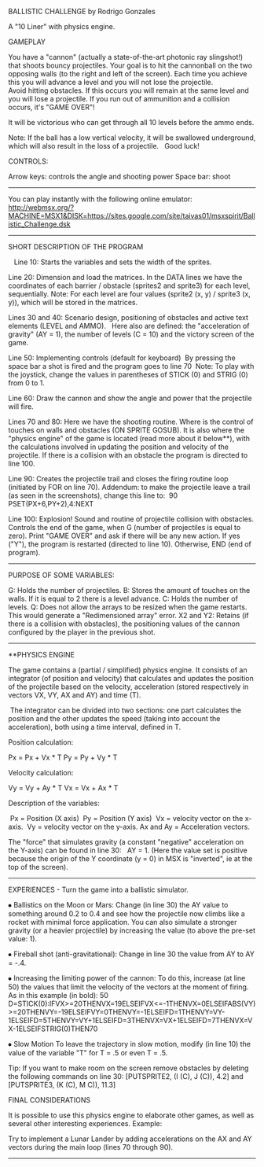 

BALLISTIC CHALLENGE by Rodrigo Gonzales 

A "10 Liner" with physics engine.

GAMEPLAY

  You have a "cannon" (actually a state-of-the-art photonic ray slingshot!) that shoots bouncy projectiles. Your goal is to hit the cannonball on the two opposing walls (to the right and left of the screen). Each time you achieve this you will advance a level and you will not lose the projectile.  
  Avoid hitting obstacles. If this occurs you will remain at the same level and you will 
lose a projectile. If you run out of ammunition and a collision occurs, it's "GAME OVER"!       

It will be victorious who can get through all 10 levels before the ammo ends. 

Note: If the ball has a low vertical velocity, it will be swallowed underground, which will also result in the loss of a projectile.
  Good luck!
  
  
CONTROLS:

Arrow keys: controls the angle and shooting power
Space bar: shoot

------------------------------------------------------------------------------

You can play instantly with the following online emulator: 
http://webmsx.org/?MACHINE=MSX1&DISK=https://sites.google.com/site/taivas01/msxspirit/Ballistic_Challenge.dsk

-----------------------------------------------------------------------------

SHORT DESCRIPTION OF THE PROGRAM

  
Line 10:  Starts the variables and sets the width of the sprites.
 
Line 20:  Dimension and load the matrices. In the DATA lines we have the coordinates of each barrier / obstacle (sprites2 and sprite3) for each level, sequentially. Note: For each level are four values (sprite2 (x, y) / sprite3 (x, y)), which will be stored in the matrices.

Lines 30 and 40:  Scenario design, positioning of obstacles and active text elements (LEVEL and AMMO).
  Here also are defined: the "acceleration of gravity" (AY = 1), the number of levels (C = 10) and the victory screen of the game.
  
Line 50:  Implementing controls (default for keyboard)
 By pressing the space bar a shot is fired and the program goes to line 70
 Note:  To play with the joystick, change the values in parentheses of STICK (0) and STRIG (0) from 0 to 1.
 
Line 60:  Draw the cannon and show the angle and power that the projectile will fire.

Lines 70 and 80:  Here we have the shooting routine. Where is the control of touches on walls and obstacles (ON SPRITE GOSUB). It is also where the "physics engine" of the game is located (read more about it below**), with the calculations involved in updating the position and velocity of the projectile.
If there is a collision with an obstacle the program is directed to line 100.

Line 90: Creates the projectile trail and closes the firing routine loop (initiated by FOR on line 70).
Addendum: to make the projectile leave a trail (as seen in the screenshots), change this line to:
 90 PSET(PX+6,PY+2),4:NEXT     
 
Line 100: Explosion! Sound and routine of projectile collision with obstacles. Controls the end of the game, when G (number of projectiles is equal to zero). Print "GAME OVER" and ask if there will be any new action. If yes ("Y"), the program is restarted (directed to line 10). Otherwise, END (end of program).

-------------------------------------------------------------------------------------
PURPOSE OF SOME VARIABLES:

G:  Holds the number of projectiles.
B:  Stores the amount of touches on the walls. If it is equal to 2 there is a level advance.
C:  Holds the number of levels.
Q:  Does not allow the arrays to be resized when the game restarts. This would generate a "Redimensioned array" error.
X2 and Y2:  Retains (if there is a collision with obstacles), the positioning values of the cannon configured by the player in the previous shot.

--------------------------------------------------------------------------------------
**PHYSICS ENGINE

The game contains a (partial / simplified) physics engine. It consists of an integrator (of position and velocity) that calculates and updates the position of the projectile based on the velocity, acceleration (stored respectively in vectors VX, VY, AX and AY) and time (T).

 The integrator can be divided into two sections: one part calculates the position and the other updates the speed (taking into account the acceleration), both using a time interval, defined in T.
 
Position calculation:

Px = Px + Vx * T
Py = Py + Vy * T

Velocity calculation:

Vy = Vy + Ay * T
Vx = Vx + Ax * T

Description of the variables:

 Px = Position (X axis)
 Py = Position (Y axis)
 Vx = velocity vector on the x-axis.
 Vy = velocity vector on the y-axis.
Ax and Ay = Acceleration vectors.

The "force" that simulates gravity (a constant "negative" acceleration on the Y-axis) can be found in line 30:
  AY = 1. (Here the value set is positive because the origin of the Y coordinate (y = 0) in MSX is "inverted", ie at the top of the screen).
  
----------------------------------------------------------------------------------------------------

EXPERIENCES -  Turn the game into a ballistic simulator.

⦁ Ballistics on the Moon or Mars:
Change (in line 30) the AY value to something around 0.2 to 0.4 and see how the projectile now climbs like a rocket with minimal force application. You can also simulate a stronger gravity (or a heavier projectile) by increasing the value (to above the pre-set value: 1).

⦁ Fireball shot (anti-gravitational):
Change in line 30 the value from AY to AY = -.4.

⦁ Increasing the limiting power of the cannon:
To do this, increase (at line 50) the values that limit the velocity of the vectors at the moment of firing. As in this example (in bold):
50 D=STICK(0):IFVX>=20THENVX=19ELSEIFVX<=-1THENVX=0ELSEIFABS(VY)>=20THENVY=-19ELSEIFVY=0THENVY=-1ELSEIFD=1THENVY=VY-1ELSEIFD=5THENVY=VY+1ELSEIFD=3THENVX=VX+1ELSEIFD=7THENVX=VX-1ELSEIFSTRIG(0)THEN70

⦁ Slow Motion 
To leave the trajectory in slow motion, modify (in line 10) the value of the variable "T" for T = .5 or even T = .5.

Tip: If you want to make room on the screen remove obstacles by deleting the following commands on line 30: [PUTSPRITE2, (I (C), J (C)), 4.2] and [PUTSPRITE3, (K (C), M C)), 11.3]

FINAL CONSIDERATIONS

It is possible to use this physics engine to elaborate other games, as well as several other interesting experiences.
Example:

Try to implement a Lunar Lander by adding accelerations on the AX and AY vectors during the main loop (lines 70 through 90).

----------------------------------------------------------------------------------------------

